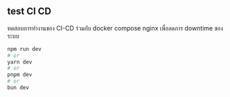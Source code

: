 ## test CI CD

ทดสอบการทำงานของ CI-CD ร่วมกับ docker compose nginx เพื่อลดการ downtime ของระบบ 

```bash
npm run dev
# or
yarn dev
# or
pnpm dev
# or
bun dev
```
